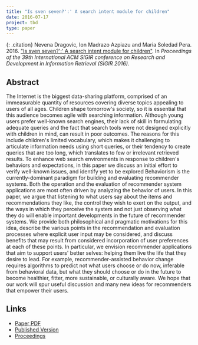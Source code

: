 ```yaml
---
title: "Is sven seven?':' A search intent module for children"
date: 2016-07-17
project: tbd
type: paper
---
```


{: .citation}
Nevena Dragovic, Ion Madrazo Azpiazu and Maria Soledad Pera. 2016. ["Is sven seven?':' A search intent module for children"](#). In <cite>Proceedings of the 39th International ACM SIGIR conference on Research and Development in Information Retrieval (SIGIR 2016)</cite>.

## Abstract

The Internet is the biggest data-sharing platform, comprised of an immeasurable quantity of resources covering diverse topics appealing to users of all ages. Children shape tomorrow's society, so it is essential that this audience becomes agile with searching information. Although young users prefer well-known search engines, their lack of skill in formulating adequate queries and the fact that search tools were not designed explicitly with children in mind, can result in poor outcomes. The reasons for this include children's limited vocabulary, which makes it challenging to articulate information needs using short queries, or their tendency to create queries that are too long, which translates to few or irrelevant retrieved results. To enhance web search environments in response to children's behaviors and expectations, in this paper we discuss an initial effort to verify well-known issues, and identify yet to be explored Behaviorism is the currently-dominant paradigm for building and evaluating recommender systems. Both the operation and the evaluation of recommender system applications are most often driven by analyzing the behavior of users. In this paper, we argue that listening to what users say about the items and recommendations they like, the control they wish to exert on the output, and the ways in which they perceive the system and not just observing what they do will enable important developments in the future of recommender systems. We provide both philosophical and pragmatic motivations for this idea, describe the various points in the recommendation and evaluation processes where explicit user input may be considered, and discuss benefits that may result from considered incorporation of user preferences at each of these points. In particular, we envision recommender applications that aim to support users' better selves: helping them live the life that they desire to lead. For example, recommender-assisted behavior change requires algorithms to predict not what users choose or do now, inferable from behavioral data, but what they should choose or do in the future to become healthier, fitter, more sustainable, or culturally aware. We hope that our work will spur useful discussion and many new ideas for recommenders that empower their users.

## Links

* [Paper PDF](https://ionmadrazo.github.io/papers/pdf/svenseven.pdf)
* [Published Version](https://dl.acm.org/doi/10.1145/2911451.2914738)
* [Proceedings](https://dl.acm.org/doi/10.1145/2911451.2914738)
